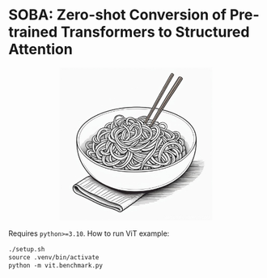<!-- # SOBA: Structure-Optimal Bi-directional Attention -->
# SOBA: Zero-shot Conversion of Pre-trained Transformers to Structured Attention
<p align="center">
  <img width="60%" src="soba.jpg">
</p>

Requires `python>=3.10`. How to run ViT example:

```
./setup.sh
source .venv/bin/activate
python -m vit.benchmark.py
```
